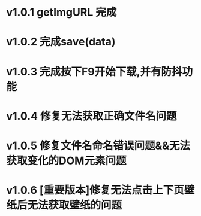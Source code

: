 # v1.0.1 getImgURL 完成
# v1.0.2 完成save(data)
# v1.0.3 完成按下F9开始下载,并有防抖功能
# v1.0.4 修复无法获取正确文件名问题
# v1.0.5 修复文件名命名错误问题&&无法获取变化的DOM元素问题
# v1.0.6 [重要版本]修复无法点击上下页壁纸后无法获取壁纸的问题